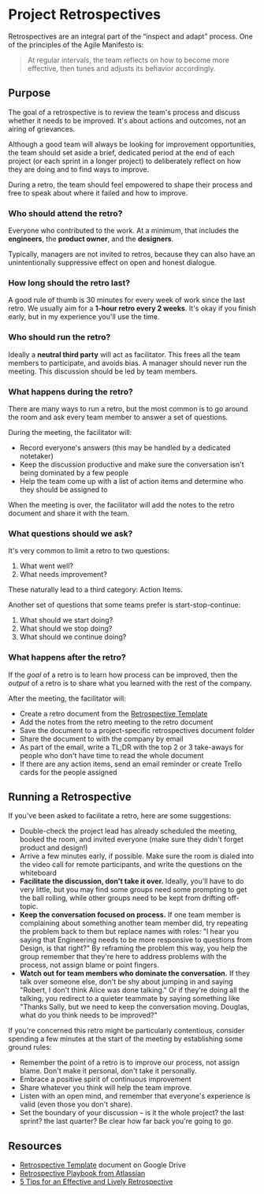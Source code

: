 # Project Retrospectives
Retrospectives are an integral part of the “inspect and adapt” process. One of the principles of the Agile Manifesto is:

> At regular intervals, the team reflects on how to become more effective, then tunes and adjusts its behavior accordingly.

## Purpose
The goal of a retrospective is to review the team's process and discuss whether it needs to be improved. It's about actions and outcomes, not an airing of grievances.

Although a good team will always be looking for improvement opportunities, the team should set aside a brief, dedicated period at the end of each project (or each sprint in a longer project) to deliberately reflect on how they are doing and to find ways to improve.

During a retro, the team should feel empowered to shape their process and free to speak about where it failed and how to improve.

### Who should attend the retro?
Everyone who contributed to the work. At a minimum, that includes the **engineers**, the **product owner**, and the **designers**.

Typically, managers are not invited to retros, because they can also have an unintentionally suppressive effect on open and honest dialogue.

### How long should the retro last?
A good rule of thumb is 30 minutes for every week of work since the last retro. We usually aim for a **1-hour retro every 2 weeks**. It's okay if you finish early, but in my experience you'll use the time.

### Who should run the retro?
Ideally a **neutral third party** will act as facilitator. This frees all the team members to participate, and avoids bias. A manager should never run the meeting. This discussion should be led by team members.

### What happens during the retro?
There are many ways to run a retro, but the most common is to go around the room and ask every team member to answer a set of questions.

During the meeting, the facilitator will:

- Record everyone's answers (this may be handled by a dedicated notetaker)
- Keep the discussion productive and make sure the conversation isn't being dominated by a few people
- Help the team come up with a list of action items and determine who they should be assigned to

When the meeting is over, the facilitator will add the notes to the retro document and share it with the team.

### What questions should we ask?
It's very common to limit a retro to two questions:

1. What went well?
2. What needs improvement?

These naturally lead to a third category: Action Items.

Another set of questions that some teams prefer is start-stop-continue:

1. What should we start doing?
2. What should we stop doing?
3. What should we continue doing?

### What happens after the retro?
If the _goal_ of a retro is to learn how process can be improved, then the _output_ of a retro is to share what you learned with the rest of the company.

After the meeting, the facilitator will:

- Create a retro document from the [Retrospective Template](https://docs.google.com/document/d/1tXjLXG1ftNDXHvBuA9QoJhwT2WwgM2b-h8sy-z6HzqE)
- Add the notes from the retro meeting to the retro document
- Save the document to a project-specific retrospectives document folder
- Share the document to with the company by email
- As part of the email, write a TL;DR with the top 2 or 3 take-aways for people who don't have time to read the whole document
- If there are any action items, send an email reminder or create Trello cards for the people assigned

## Running a Retrospective
If you've been asked to facilitate a retro, here are some suggestions:

- Double-check the project lead has already scheduled the meeting, booked the room, and invited everyone (make sure they didn't forget product and design!)
- Arrive a few minutes early, if possible. Make sure the room is dialed into the video call for remote participants, and write the questions on the whiteboard
- **Facilitate the discussion, don't take it over.** Ideally, you'll have to do very little, but you may find some groups need some prompting to get the ball rolling, while other groups need to be kept from drifting off-topic.
- **Keep the conversation focused on process.** If one team member is complaining about something another team member did, try repeating the problem back to them but replace names with roles: "I hear you saying that Engineering needs to be more responsive to questions from Design, is that right?" By reframing the problem this way, you help the group remember that they're here to address problems with the process, not assign blame or point fingers.
- **Watch out for team members who dominate the conversation.** If they talk over someone else, don't be shy about jumping in and saying "Robert, I don't think Alice was done talking." Or if they're doing all the talking, you redirect to a quieter teammate by saying something like "Thanks Sally, but we need to keep the conversation moving. Douglas, what do you think needs to be improved?"

If you're concerned this retro might be particularly contentious, consider spending a few minutes at the start of the meeting by establishing some ground rules:

- Remember the point of a retro is to improve our process, not assign blame. Don't make it personal, don't take it personally.
- Embrace a positive spirit of continuous improvement
- Share whatever you think will help the team improve.
- Listen with an open mind, and remember that everyone's experience is valid (even those you don't share).
- Set the boundary of your discussion – is it the whole project? the last sprint? the last quarter? Be clear how far back you're going to go.

## Resources

- [Retrospective Template](https://docs.google.com/document/d/1tXjLXG1ftNDXHvBuA9QoJhwT2WwgM2b-h8sy-z6HzqE) document on Google Drive
- [Retrospective Playbook from Atlassian](https://www.atlassian.com/team-playbook/plays/retrospective)
- [5 Tips for an Effective and Lively Retrospective](https://gaiku.io/blog/sprint-retrospective)
                 
